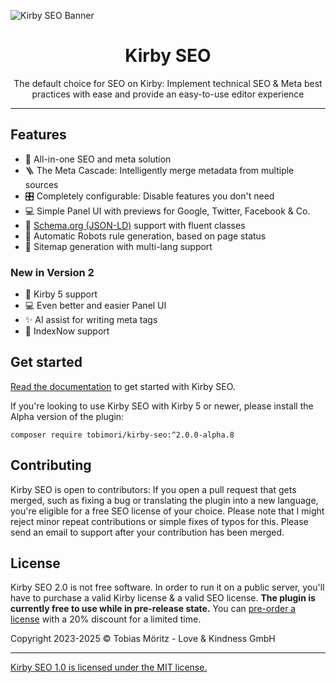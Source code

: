 ![Kirby SEO Banner](/.github/new-banner.png)

<h1 align="center">Kirby SEO</h1>
<p align="center">
	The default choice for SEO on Kirby: Implement technical SEO & Meta best practices with ease and provide an easy-to-use editor experience
</p>

---

## Features

- 🔎 All-in-one SEO and meta solution
- 🪜 The Meta Cascade: Intelligently merge metadata from multiple sources
- 🎛 Completely configurable: Disable features you don't need
- 💻 Simple Panel UI with previews for Google, Twitter, Facebook & Co.
- 📮 [Schema.org (JSON-LD)](https://schema.org/) support with fluent classes
- 🤖 Automatic Robots rule generation, based on page status
- 📝 Sitemap generation with multi-lang support

### New in Version 2
- 🚀 Kirby 5 support
- 💻 Even better and easier Panel UI
- ✨ AI assist for writing meta tags
- 🔘 IndexNow support

## Get started

[Read the documentation](https://plugins.andkindness.com/seo/docs/get-started/feature-overview) to get started with Kirby SEO.

If you're looking to use Kirby SEO with Kirby 5 or newer, please install the Alpha version of the plugin:

```composer require tobimori/kirby-seo:^2.0.0-alpha.8```

## Contributing

Kirby SEO is open to contributors: If you open a pull request that gets merged, such as fixing a bug or translating the plugin into a new language, you're eligible for a free SEO license of your choice. Please note that I might reject minor repeat contributions or simple fixes of typos for this. Please send an email to support after your contribution has been merged.

## License

Kirby SEO 2.0 is not free software. In order to run it on a public server, you'll have to purchase a valid Kirby license & a valid SEO license.
**The plugin is currently free to use while in pre-release state.** You can [pre-order a license](https://plugins.andkindness.com/seo/preorder) with a 20% discount for a limited time.

Copyright 2023-2025 © Tobias Möritz - Love & Kindness GmbH

---

[Kirby SEO 1.0 is licensed under the MIT license.](./LICENSE.md)
